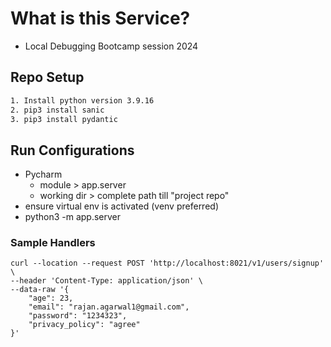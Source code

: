 # What is this Service?
- Local Debugging Bootcamp session 2024


## Repo Setup

```bash
1. Install python version 3.9.16
2. pip3 install sanic
3. pip3 install pydantic
```

## Run Configurations
- Pycharm 
  - module > app.server
  - working dir > complete path till "project repo"
- ensure virtual env is activated (venv preferred)
- python3 -m app.server

### Sample Handlers

```shell
curl --location --request POST 'http://localhost:8021/v1/users/signup' \
--header 'Content-Type: application/json' \
--data-raw '{
    "age": 23,
    "email": "rajan.agarwal1@gmail.com",
    "password": "1234323",
    "privacy_policy": "agree"
}'
```